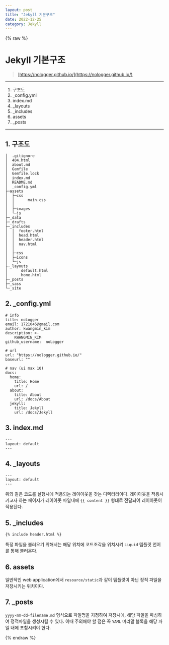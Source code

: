 ```yaml
---
layout: post
title: "Jekyll 기본구조"
date: 2022-12-25
category: Jekyll
---
```


{% raw %}
# Jekyll 기본구조

> [https://nologger.github.io/](https://nologger.github.io/)

* * *

1. 구조도
2. _config.yml
3. index.md
4. _layouts
5. _includes
6. assets
7. _posts

* * *

## 1\. 구조도
```
│  .gitignore
│  404.html
│  about.md
│  Gemfile
│  Gemfile.lock
│  index.md
│  README.md
│  _config.yml
├─assets
│  ├─css
│  │      main.css
│  │
│  ├─images
│  └─js
├─_data
├─_drafts
├─_includes
│  │  footer.html
│  │  head.html
│  │  header.html
│  │  nav.html
│  │
│  ├─css
│  ├─icons
│  └─js
├─_layouts
│      default.html
│      home.html
├─_posts
├─_sass
└─_site
```

## 2\. _config.yml
```
# info
title: noLogger 
email: 1721046@gmail.com
author: kwangmin_kim
description: >-
    KWANGMIN_KIM 
github_username:  noLogger 

# url
url: "https://nologger.github.io/"
baseurl: ""

# nav (ui max 10)
docs:
  home:
    title: Home
    url: /
  about:
    title: About
    url: /docs/About
  jekyll:
    title: Jekyll
    url: /docs/Jekyll
```

## 3\. index.md
```
---
layout: default
---

```

## 4\. _layouts
```
---
layout: default
---
```

위와 같은 코드를 실행시에 적용되는 레이아웃을 갖는 디렉터리이다. 레이아웃을 적용시키고자 하는 페이지가 레이아웃 파일내에 `{{ content }}` 형태로 전달되어 레이아웃이 적용된다.

## 5\. _includes
```
{% include header.html %}
```

특정 파일을 불러오기 위해서는 해당 위치에 코드조각을 위치시켜 `Liquid` 템플릿 언어를 통해 불러온다.

## 6\. assets

일반적인 web application에서 `resource/static`과 같이 템플릿이 아닌 정적 파일을 저장시키는 위치이다.

## 7\. _posts

`yyyy-mm-dd-filename.md` 형식으로 파일명을 지정하여 저장시에, 해당 파일을 파싱하여 정적파일을 생성시킬 수 있다.
이때 주의해야 할 점은 꼭 `YAML` 머리말 블록을 해당 파일 내에 포함시켜야 한다.

{% endraw %}